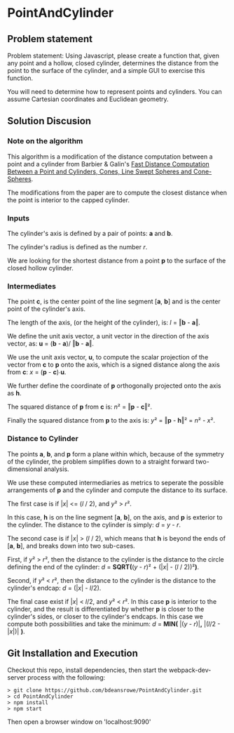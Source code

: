 # PointAndCylinder


## Problem statement

Problem statement: Using Javascript, please create a function that, given any point and a hollow, closed cylinder, determines the distance from the point to the surface of the cylinder, and a simple GUI to exercise this function. 

You will need to determine how to represent points and cylinders. You can assume Cartesian coordinates and Euclidean geometry. 

## Solution Discusion

### Note on the algorithm

This algorithm is a modification of the distance computation between a point and a cylinder from Barbier & Galin's [Fast Distance Computation Between a Point and Cylinders, Cones, Line Swept Spheres and Cone-Spheres](http://liris.cnrs.fr/Documents/Liris-1297.pdf).

The modifications from the paper are to compute the closest distance when the point is interior to the capped cylinder.

### Inputs

The cylinder's axis is defined by a pair of points: __a__ and __b__.

The cylinder's radius is defined as the number _r_.

We are looking for the shortest distance from a point __p__ to the surface of the closed hollow cylinder.

### Intermediates

The point __c__, is the center point of the line segment [__a__, __b__] and is the center point of the cylinder's axis.

The length of the axis, (or the height of the cylinder), is: _l_ = &#x2016;__b__ - __a__&#x2016;.

We define the unit axis vector, a unit vector in the direction of the axis vector, as: __u__ = (__b__ - __a__)/ &#x2016;__b__ - __a__&#x2016;.

We use the unit axis vector, __u__, to compute the scalar projection of the vector from __c__ to __p__ onto the axis, which is a signed distance along the axis from __c__: _x_ = (__p__ - __c__)&#x2219;__u__.

We further define the coordinate of __p__ orthogonally projected onto the axis as __h__.

The squared distance of __p__ from __c__ is: _n_&#xb2; = &#x2016;__p__ - __c__&#x2016;&#xb2;.

Finally the squared distance from __p__ to the axis is: _y_&#xb2; = &#x2016;__p__ - __h__&#x2016;&#xb2; = _n_&#xb2; - _x_&#xb2;.

### Distance to Cylinder

The points __a__, __b__, and __p__ form a plane within which, because of the symmetry of the cylinder, the problem simplifies down to a straight forward two-dimensional analysis.

We use these computed intermediaries as metrics to seperate the possible arrangements of __p__ and the cylinder and compute the distance to its surface.

The first case is if |_x_| <= (_l_ / 2), and _y_&#xb2; > _r_&#xb2;.

In this case, __h__ is on the line segment [__a__, __b__], on the axis, and __p__ is exterior to the cylinder. The distance to the cylinder is simply: _d_ = _y_ - _r_.

The second case is if |_x_| > (_l_ / 2), which means that __h__ is beyond the ends of [__a__, __b__], and breaks down into two sub-cases.

First, if _y_&#xb2; > _r_&#xb2;, then the distance to the cylinder is the distance to the circle defining the end of the cylinder: _d_ = __SQRT(__(_y_ - _r_)&#xb2; + (|_x_| - (_l_ / 2))&#xb2;__)__.

Second, if _y_&#xb2; < _r_&#xb2;, then the distance to the cylinder is the distance to the cylinder's endcap: _d_ = (|_x_| - _l_/2).

The final case exist if |_x_| < _l_/2, and _y_&#xb2; < _r_&#xb2;. In this case __p__ is interior to the cylinder, and the result is differentiated by whether __p__ is closer to the cylinder's sides, or closer to the cylinder's endcaps. In this case we compute both possibilities and take the minimum: _d_ = __MIN(__ |(_y_ - _r_)|__,__ |(_l_/2 - |_x_|)| __)__.

##  Git Installation and Execution
Checkout this repo, install dependencies, then start the webpack-dev-server process with the following:

```
> git clone https://github.com/bdeansrowe/PointAndCylinder.git
> cd PointAndCylinder
> npm install
> npm start
```
Then open a browser window on 'localhost:9090'
